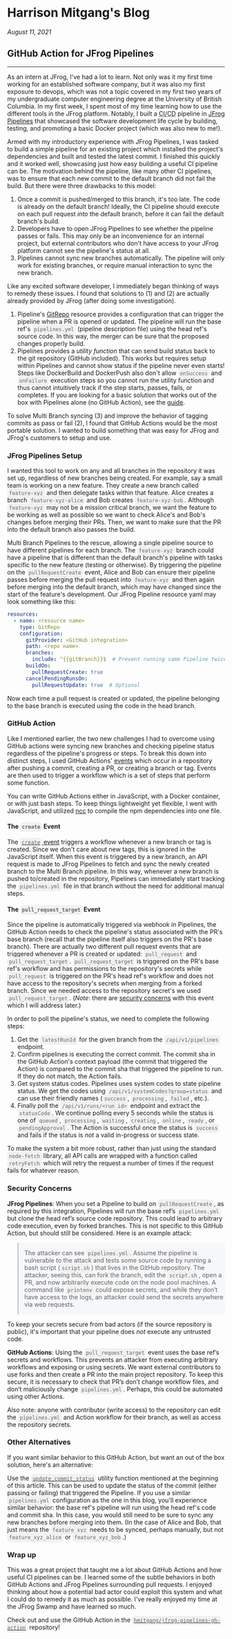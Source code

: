 <style>
    :not(pre) > code {
        color:#5d666d;
        background-color: #f1f1f1;
        padding: 4px;
        border-radius: 7px;
    }

    blockquote {
        border-color: #b3b9c5;
        background: #f6f7f9;
        padding-top: 1px;
        padding-bottom: 1px;
    }

    .hljs-attr {
        color: #569cd6 !important;
    }

    .hljs-string, .hljs-literal {
        color: #e28f3a !important;
    }
/* 
    code>div {
        background: #1a1919;
        padding: 7px;
        border-radius: 7px;
    } */

</style>

# Harrison Mitgang's Blog

*August 11, 2021*
## GitHub Action for JFrog Pipelines

-----

As an intern at JFrog, I've had a lot to learn. Not only was it my first time working for an established software company, but it was also my first exposure to devops, which was not a topic covered in my first two years of my undergraduate computer engineering degree at the University of British Columbia. In my first week, I spent most of my time learning how to use the different tools in the JFrog platform. Notably, I built a <abbr title="Continuous Integration and Continuous Delivery/Deployment">CI/CD</abbr> pipeline in [JFrog Pipelines](https://jfrog.com/pipelines/) that showcased the software development life cycle by building, testing, and promoting a basic Docker project (which was also new to me!).

Armed with my introductory experience with JFrog Pipelines, I was tasked to build a simple pipeline for an existing project which installed the project's dependencies and built and tested the latest commit. I finished this quickly and it worked well, showcasing just how easy building a useful CI pipeline can be. The motivation behind the pipeline, like many other CI pipelines, was to ensure that each new commit to the default branch did not fail the build. But there were three drawbacks to this model:

1. Once a commit is pushed/merged to this branch, it's too late. The code is already on the default branch! Ideally, the CI pipeline should execute on each pull request *into* the default branch, before it can fail the default branch's build.
2. Developers have to open JFrog Pipelines to see whether the pipeline passes or fails. This may only be an inconvenience for an internal project, but external contributors who don't have access to your JFrog platform cannot see the pipeline's status at all.
3. Pipelines cannot sync new branches automatically. The pipeline will only work for existing branches, or require manual interaction to sync the new branch.

Like any excited software developer, I immediately began thinking of ways to remedy these issues. I found that solutions to (1) and (2) are actually already provided by JFrog (after doing some investigation).

1. Pipeline's [GitRepo](https://www.jfrog.com/confluence/display/JFROG/GitRepo#:~:text=pullRequestCreate%C2%A0--%20(default%20is%20false)%20used%20to%20control%20whether%20the%20resource%20will%20be%20updated%20for%20pull%20request%20webhooks) resource provides a configuration that can trigger the pipeline when a PR is opened or updated. The pipeline will run the base ref's `pipelines.yml` (pipeline description file) using the head ref's source code. In this way, the merger can be sure that the proposed changes properly build. 
2. Pipelines provides a *utility function* that can send build status back to the git repository (GitHub included). This works but requires setup within Pipelines and cannot show status if the pipeline never even starts! Steps like DockerBuild and DockerPush also don't allow `onSuccess` and `onFailure` execution steps so you cannot run the utility function and thus cannot intuitively track if the step starts, passes, fails, or completes. If you are looking for a basic solution that works out of the box with Pipelines alone (no GitHub Action), see the [guide](https://www.jfrog.com/confluence/display/JFROG/Sending+Build+Status+to+Source+Control).

To solve Multi Branch syncing (3) and improve the behavior of tagging commits as pass or fail (2), I found that GitHub Actions would be the most portable solution. I wanted to build something that was easy for JFrog and JFrog's customers to setup and use.


### JFrog Pipelines Setup

I wanted this tool to work on any and all branches in the repository it was set up, regardless of new branches being created. For example, say a small team is working on a new feature. They create a new branch called `feature-xyz` and then delegate tasks within that feature. Alice creates a branch `feature-xyz-alice` and Bob creates `feature-xyz-bob`. Although `feature-xyz` may not be a mission critical branch, we want the feature to be working as well as possible so we want to check Alice's and Bob's changes before merging their PRs. Then, we want to make sure that the PR into the default branch also passes the build.

Multi Branch Pipelines to the rescue, allowing a single pipeline source to have different pipelines for each branch. The `feature-xyz` branch could have a pipeline that is different than the default branch's pipeline with tasks specific to the new feature (testing or otherwise). By triggering the pipeline on the `pullRequestCreate` event, Alice and Bob can ensure their pipeline passes before merging the pull request into `feature-xyz` and then again before merging into the default branch, which may have changed since the start of the feature's development. Our JFrog Pipeline resource yaml may look something like this:

```yaml
resources:
  - name: <resource name>
    type: GitRepo
    configuration:
      gitProvider: <GitHub integration>
      path: <repo name>
      branches:
        include: ^{{gitBranch}}$  # Prevent running same Pipeline twice
      buildOn:
        pullRequestCreate: true
      cancelPendingRunsOn:
        pullRequestUpdate: true  # Optional
```

Now each time a pull request is created or updated, the pipeline belonging to the base branch is executed using the code in the head branch.


### GitHub Action

Like I mentioned earlier, the two new challenges I had to overcome using GitHub actions were syncing new branches and checking pipeline status regardless of the pipeline's progress or steps. To break this down into distinct steps, I used GitHub Actions' [events](https://docs.github.com/en/actions/reference/events-that-trigger-workflows) which occur in a repository after pushing a commit, creating a PR, or creating a branch or tag. Events are then used to trigger a workflow which is a set of steps that perform some function.

You can write GitHub Actions either in JavaScript, with a Docker container, or with just bash steps. To keep things lightweight yet flexible, I went with JavaScript, and utilized [ncc](https://github.com/vercel/ncc) to compile the npm dependencies into one file.

#### The `create` Event

The [`create` event](https://docs.github.com/en/actions/reference/events-that-trigger-workflows#create) triggers a workflow whenever a new branch or tag is created. Since we don't care about new tags, this is ignored in the JavaScript itself. When this event is triggered by a new branch, an API request is made to JFrog Pipelines to fetch and sync the newly created branch to the Multi Branch pipeline. In this way, whenever a new branch is pushed to/created in the repository, Pipelines can immediately start tracking the `pipelines.yml` file in that branch without the need for additional manual steps.


#### The `pull_request_target` Event

Since the pipeline is automatically triggered via webhook in Pipelines, the GitHub Action needs to check the pipeline's status associated with the PR's base branch (recall that the pipeline itself also triggers on the PR's base branch). There are actually two different pull request events that are triggered whenever a PR is created or updated: `pull_request` and `pull_request_target`. `pull_request_target` is triggered on the PR's base ref's workflow and has permissions to the repository's secrets while `pull_request` is triggered on the PR's head ref's workflow and does not have access to the repository's secrets when merging from a forked branch. Since we needed access to the repository secret's we used `pull_request_target`. (*Note*: there are [security concerns](https://securitylab.github.com/research/github-actions-preventing-pwn-requests/) with this event which I will address later.) 

In order to poll the pipeline's status, we need to complete the following steps:
1. Get the `latestRunId` for the given branch from the `/api/v1/pipelines` endpoint.
2. Confirm pipelines is executing the correct commit. The commit sha in the GitHub Action's context payload (the commit that triggered the Action) is compared to the commit sha that triggered the pipeline to run. If they do not match, the Action fails.
3. Get system status codes. Pipelines uses system codes to state pipeline status. We get the codes using `/api/v1/systemCodes?group=status` and can use their friendly names (`success`, `processing`, `failed`, etc.).
4. Finally poll the `/api/v1/runs/<run id>` endpoint and extract the `statusCode`. We continue polling every 5 seconds while the status is one of `queued`, `processing`, `waiting`, `creating`, `online`, `ready`, or `pendingApproval`. The Action is successful once the status is `success` and fails if the status is *not* a valid in-progress or success state.

To make the system a bit more robust, rather than just using the standard `node-fetch` library, all API calls are wrapped with a function called `retryFetch` which will retry the request a number of times if the request fails for whatever reason.


### Security Concerns
**JFrog Pipelines**: When you set a Pipeline to build on `pullRequestCreate`, as required by this integration, Pipelines will run the base ref’s `pipelines.yml` but clone the head ref’s source code repository. This could lead to arbitrary code execution, even by forked branches. This is not specific to this GitHub Action, but should still be considered. Here is an example attack:

> The attacker can see `pipelines.yml`. Assume the pipeline is vulnerable to the attack and tests some source code by running a bash script (`script.sh`) that lives in the GitHub repository. The attacker, seeing this, can fork the branch, edit the `script.sh`, open a PR, and now arbitrarily execute code on the node pool machines. A command like `printenv` could expose secrets, and while they don’t have access to the logs, an attacker could send the secrets anywhere via web requests.

To keep your secrets secure from bad actors (if the source repository is public), it's important that your pipeline does *not* execute any untrusted code. 

**GitHub Actions**: Using the `pull_request_target` event uses the base ref’s secrets and workflows. This prevents an attacker from executing arbitrary workflows and exposing or using secrets. We want external contributors to use forks and then create a PR into the main project repository. To keep this secure, it is necessary to check that PR’s don’t change workflow files, and don’t maliciously change `pipelines.yml`. Perhaps, this could be automated using other Actions.

Also note: anyone with contributor (write access) to the repository can edit the `pipelines.yml` and Action workflow for their branch, as well as access the repository secrets.


### Other Alternatives
If you want similar behavior to this GitHub Action, but want an out of the box solution, here's an alternative:

Use the [`update_commit_status`](https://www.jfrog.com/confluence/display/JFROG/Pipelines+Utility+Functions#PipelinesUtilityFunctions-update-commit-statusupdate_commit_status) utility function mentioned at the beginning of this article. This can be used to update the status of the commit (either passing or failing) that triggered the Pipeline. If you use a similar `pipelines.yml` configuration as the one in this blog, you'll experience similar behavior: the base ref's pipeline will run using the head ref's code and commit sha. In this case, you would still need to be sure to sync any new branches before merging into them. (In the case of Alice and Bob, that just means the `feature_xyz` needs to be synced, perhaps manually, but not `feature_xyz_alice` or `feature_xyz_bob`.)

### Wrap up
This was a great project that taught me a lot about GitHub Actions and how useful CI pipelines can be. I learned some of the subtle behaviors in both GitHub Actions and JFrog Pipelines surrounding pull requests. I enjoyed thinking about how a potential bad actor could exploit this system and what I could do to remedy it as much as possible. I've really enjoyed my time at the JFrog Swamp and have learned so much. 

Check out and use the GitHub Action in the [<u>`hmitgang/jfrog-pipelines-gh-action`</u>](https://github.com/hmitgang/jfrog-pipelines-gh-action) repository!

